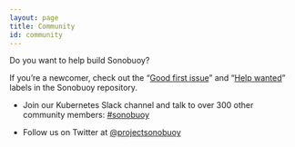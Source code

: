 ```yaml
---
layout: page
title: Community
id: community
---
```

Do you want to help build Sonobuoy?

If you’re a newcomer, check out the “[Good first issue](https://github.com/heptio/sonobuoy/issues?q=is%3Aopen+is%3Aissue+label%3A%22Good+first+issue%22)” and “[Help wanted](https://github.com/heptio/sonobuoy/issues?utf8=%E2%9C%93&q=is%3Aopen+is%3Aissue+label%3A%22Help+wanted%22+)” labels in the Sonobuoy repository.

* Join our Kubernetes Slack channel and talk to over 300 other community members: [#sonobuoy​](https://kubernetes.slack.com/messages/sonobuoy)

* Follow us on Twitter at [@projectsonobuoy](https://twitter.com/projectsonobuoy)
